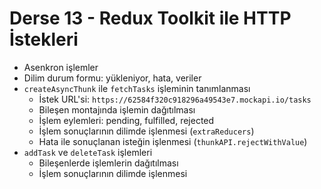 # Derse 13 - Redux Toolkit ile HTTP İstekleri

- Asenkron işlemler
- Dilim durum formu: yükleniyor, hata, veriler
- `createAsyncThunk` ile `fetchTasks` işleminin tanımlanması
  - İstek URL'si: `https://62584f320c918296a49543e7.mockapi.io/tasks`
  - Bileşen montajında işlemin dağıtılması
  - İşlem eylemleri: pending, fulfilled, rejected
  - İşlem sonuçlarının dilimde işlenmesi (`extraReducers`)
  - Hata ile sonuçlanan isteğin işlenmesi (`thunkAPI.rejectWithValue`)
- `addTask` ve `deleteTask` işlemleri
  - Bileşenlerde işlemlerin dağıtılması
  - İşlem sonuçlarının dilimde işlenmesi
